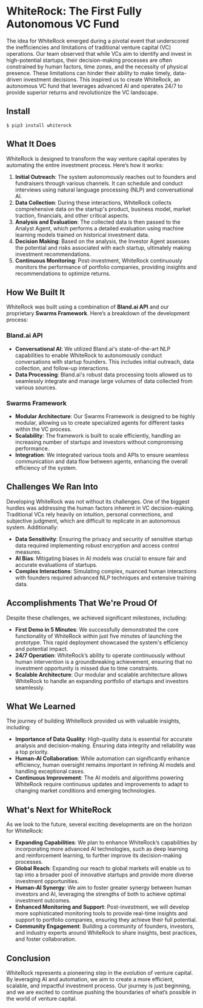 # WhiteRock: The First Fully Autonomous VC Fund



The idea for WhiteRock emerged during a pivotal event that underscored the inefficiencies and limitations of traditional venture capital (VC) operations. Our team observed that while VCs aim to identify and invest in high-potential startups, their decision-making processes are often constrained by human factors, time zones, and the necessity of physical presence. These limitations can hinder their ability to make timely, data-driven investment decisions. This inspired us to create WhiteRock, an autonomous VC fund that leverages advanced AI and operates 24/7 to provide superior returns and revolutionize the VC landscape.


## Install
`$ pip3 install whiterock`

## What It Does

WhiteRock is designed to transform the way venture capital operates by automating the entire investment process. Here’s how it works:

1. **Initial Outreach**: The system autonomously reaches out to founders and fundraisers through various channels. It can schedule and conduct interviews using natural language processing (NLP) and conversational AI.
2. **Data Collection**: During these interactions, WhiteRock collects comprehensive data on the startup's product, business model, market traction, financials, and other critical aspects.
3. **Analysis and Evaluation**: The collected data is then passed to the Analyst Agent, which performs a detailed evaluation using machine learning models trained on historical investment data.
4. **Decision Making**: Based on the analysis, the Investor Agent assesses the potential and risks associated with each startup, ultimately making investment recommendations.
5. **Continuous Monitoring**: Post-investment, WhiteRock continuously monitors the performance of portfolio companies, providing insights and recommendations to optimize returns.

## How We Built It

WhiteRock was built using a combination of **Bland.ai API** and our proprietary **Swarms Framework**. Here’s a breakdown of the development process:

### Bland.ai API

- **Conversational AI**: We utilized Bland.ai's state-of-the-art NLP capabilities to enable WhiteRock to autonomously conduct conversations with startup founders. This includes initial outreach, data collection, and follow-up interactions.
- **Data Processing**: Bland.ai's robust data processing tools allowed us to seamlessly integrate and manage large volumes of data collected from various sources.

### Swarms Framework

- **Modular Architecture**: Our Swarms Framework is designed to be highly modular, allowing us to create specialized agents for different tasks within the VC process.
- **Scalability**: The framework is built to scale efficiently, handling an increasing number of startups and investors without compromising performance.
- **Integration**: We integrated various tools and APIs to ensure seamless communication and data flow between agents, enhancing the overall efficiency of the system.

## Challenges We Ran Into

Developing WhiteRock was not without its challenges. One of the biggest hurdles was addressing the human factors inherent in VC decision-making. Traditional VCs rely heavily on intuition, personal connections, and subjective judgment, which are difficult to replicate in an autonomous system. Additionally:

- **Data Sensitivity**: Ensuring the privacy and security of sensitive startup data required implementing robust encryption and access control measures.
- **AI Bias**: Mitigating biases in AI models was crucial to ensure fair and accurate evaluations of startups.
- **Complex Interactions**: Simulating complex, nuanced human interactions with founders required advanced NLP techniques and extensive training data.

## Accomplishments That We're Proud Of

Despite these challenges, we achieved significant milestones, including:

- **First Demo in 5 Minutes**: We successfully demonstrated the core functionality of WhiteRock within just five minutes of launching the prototype. This rapid deployment showcased the system's efficiency and potential impact.
- **24/7 Operation**: WhiteRock’s ability to operate continuously without human intervention is a groundbreaking achievement, ensuring that no investment opportunity is missed due to time constraints.
- **Scalable Architecture**: Our modular and scalable architecture allows WhiteRock to handle an expanding portfolio of startups and investors seamlessly.

## What We Learned

The journey of building WhiteRock provided us with valuable insights, including:

- **Importance of Data Quality**: High-quality data is essential for accurate analysis and decision-making. Ensuring data integrity and reliability was a top priority.
- **Human-AI Collaboration**: While automation can significantly enhance efficiency, human oversight remains important in refining AI models and handling exceptional cases.
- **Continuous Improvement**: The AI models and algorithms powering WhiteRock require continuous updates and improvements to adapt to changing market conditions and emerging technologies.

## What's Next for WhiteRock

As we look to the future, several exciting developments are on the horizon for WhiteRock:

- **Expanding Capabilities**: We plan to enhance WhiteRock’s capabilities by incorporating more advanced AI technologies, such as deep learning and reinforcement learning, to further improve its decision-making processes.
- **Global Reach**: Expanding our reach to global markets will enable us to tap into a broader pool of innovative startups and provide more diverse investment opportunities.
- **Human-AI Synergy**: We aim to foster greater synergy between human investors and AI, leveraging the strengths of both to achieve optimal investment outcomes.
- **Enhanced Monitoring and Support**: Post-investment, we will develop more sophisticated monitoring tools to provide real-time insights and support to portfolio companies, ensuring they achieve their full potential.
- **Community Engagement**: Building a community of founders, investors, and industry experts around WhiteRock to share insights, best practices, and foster collaboration.

## Conclusion

WhiteRock represents a pioneering step in the evolution of venture capital. By leveraging AI and automation, we aim to create a more efficient, scalable, and impactful investment process. Our journey is just beginning, and we are excited to continue pushing the boundaries of what’s possible in the world of venture capital.
